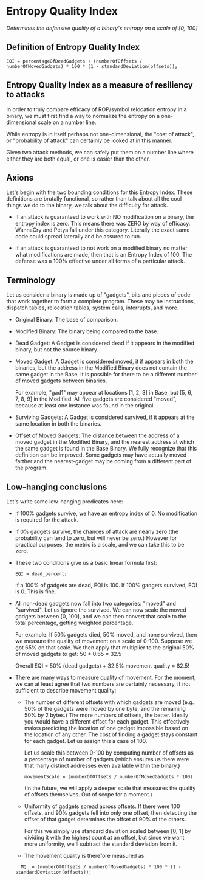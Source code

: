 # Entropy Quality Index
_Determines the defensive quality of a binary's entropy on a scale of [0, 100]_

## Definition of Entropy Quality Index

```
EQI = percentageOfDeadGadgets + (numberOfOffsets / numberOfMovedGadgets) * 100 * (1 - standardDeviation(offsets));
```

## Entropy Quality Index as a measure of resiliency to attacks
In order to truly compare efficacy of ROP/symbol relocation entropy in a
binary, we must first find a way to normalize the entropy on a one-dimensional
scale on a number line.

While entropy is in itself perhaps not one-dimensional, the "cost of attack",
or "probability of attack" can certainly be looked at in this manner.

Given two attack methods, we can safely put them on a number line where
either they are both equal, or one is easier than the other.

## Axions

Let's begin with the two bounding conditions for this Entropy Index.
These definitions are brutally functional, so rather than talk about all the
cool things we do to the binary, we talk about the difficulty for attack.

* If an attack is guaranteed to work with NO modification on a binary,
  the entropy index is zero. This means there was ZERO by way of efficacy.
  WannaCry and Petya fall under this category. Literally the exact same
  code could spread laterally and be assured to run.

* If an attack is guaranteed to not work on a modified binary no matter what
  modifications are made, then that is an Entropy Index of 100. The defense
  was a 100% effective under all forms of a particular attack.

## Terminology

Let us consider a binary is made up of "gadgets", bits and pieces of code
that work together to form a complete program. These may be instructions,
dispatch tables, relocation tables, system calls, interrupts, and more.

* Original Binary: The base of comparison.

* Modified Binary: The binary being compared to the base.

* Dead Gadget: A Gadget is considered dead if it appears in
  the modified binary, but not the source binary.

* Moved Gadget: A Gadget is considered moved, it if appears in both the binaries,
  but the address in the Modified Binary does not contain the same gadget in the Base.
  It is possible for there to be a different number of moved gadgets between binaries.

  For example, "gad1" may appear at locations [1, 2, 3] in Base, but [5, 6, 7, 8, 9]
  in the Modified. All five gadgets are considered "moved", because at least one
  instance was found in the original.

* Surviving Gadgets: A Gadget is considered survived, if it appears at
  the same location in both the binaries.

* Offset of Moved Gadgets: The distance between the address of a moved gadget in
  the Modified Binary, and the nearest address at which the same gadget is found
  in the Base Binary. We fully recognize that this definition can be improved.
  Some gadgets may have actually moved farther and the nearest-gadget
  may be coming from a different part of the program.


## Low-hanging conclusions

Let's write some low-hanging predicates here:

* If 100% gadgets survive, we have an entropy index of 0. No modification is
  required for the attack.

* If 0% gadgets survive, the chances of attack are nearly zero (the probability
  can tend to zero, but will never be zero.) However for practical purposes,
  the metric is a scale, and we can take this to be zero.

* These two conditions give us a basic linear formula first:
  ```
  EQI = dead_percent;
  ```

  If a 100% of gadgets are dead, EQI is 100. If 100% gadgets survived, EQI is 0.
  This is fine.

* All non-dead gadgets now fall into two categories: "moved" and "survived".
  Let us ignore the survived. We can now scale the moved gadgets between [0, 100],
  and we can then convert that scale to the total percentage, getting weighted percentage.

  For example: If 50% gadgets died, 50% moved, and none survived, then we
  measure the quality of movement on a scale of 0-100. Suppose we got 65% on
  that scale. We then apply that multiplier to the original 50% of moved gadgets
  to get: 50 * 0.65 = 32.5

  Overall EQI = 50% (dead gadgets) + 32.5% movement quality = 82.5!

* There are many ways to measure quality of movement. For the moment,
  we can at least agree that two numbers are certainly necessary, if not
  sufficient to describe movement quality:

  * The number of different offsets with which gadgets are moved (e.g. 50% of the
    gadgets were moved by one byte, and the remaining 50% by 2 bytes.) The more
    numbers of offsets, the better. Ideally you would have a different offset
    for each gadget. This effectively makes predicting the location of one gadget
    impossible based on the location of any other. The cost of finding a gadget
    stays constant for each gadget. Let us assign this a case of 100.

    Let us scale this between 0-100 by computing number of offsets as a
    percentage of number of gadgets (which ensures us there were that many
    distinct addresses even available within the binary.)

    ```
    movementScale = (numberOfOffsets / numberOfMovedGadgets * 100)
    ```

    (In the future, we will apply a deeper scale that measures the quality of
      offsets themselves. Out of scope for a moment.)

  * Uniformity of gadgets spread across offsets. If there were 100 offsets,
    and 90% gadgets fell into only one offset, then detecting the offset of
    that gadget determines the offset of 90% of the others.

    For this we simply use standard deviation scaled between [0, 1] by dividing it
    with the highest count at an offset, but since we want more uniformity,
    we'll subtract the standard deviation from it.

  * The movement quality is therefore measured as:
  ```
    MQ  = (numberOfOffsets / numberOfMovedGadgets) * 100 * (1 - standardDeviation(offsets));
  ```
